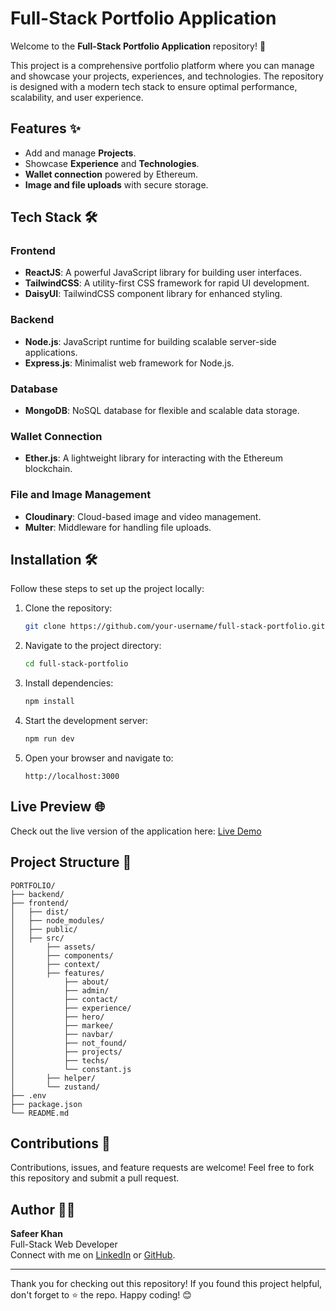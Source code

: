 # Full-Stack Portfolio Application

Welcome to the **Full-Stack Portfolio Application** repository! 🚀

This project is a comprehensive portfolio platform where you can manage and showcase your projects, experiences, and technologies. The repository is designed with a modern tech stack to ensure optimal performance, scalability, and user experience.

## Features ✨
- Add and manage **Projects**.
- Showcase **Experience** and **Technologies**.
- **Wallet connection** powered by Ethereum.
- **Image and file uploads** with secure storage.

## Tech Stack 🛠️

### Frontend
- **ReactJS**: A powerful JavaScript library for building user interfaces.
- **TailwindCSS**: A utility-first CSS framework for rapid UI development.
- **DaisyUI**: TailwindCSS component library for enhanced styling.

### Backend
- **Node.js**: JavaScript runtime for building scalable server-side applications.
- **Express.js**: Minimalist web framework for Node.js.

### Database
- **MongoDB**: NoSQL database for flexible and scalable data storage.

### Wallet Connection
- **Ether.js**: A lightweight library for interacting with the Ethereum blockchain.

### File and Image Management
- **Cloudinary**: Cloud-based image and video management.
- **Multer**: Middleware for handling file uploads.

## Installation 🛠️
Follow these steps to set up the project locally:

1. Clone the repository:
   ```bash
   git clone https://github.com/your-username/full-stack-portfolio.git
   ```

2. Navigate to the project directory:
   ```bash
   cd full-stack-portfolio
   ```

3. Install dependencies:
   ```bash
   npm install
   ```

4. Start the development server:
   ```bash
   npm run dev
   ```

5. Open your browser and navigate to:
   ```
   http://localhost:3000
   ```

## Live Preview 🌐
Check out the live version of the application here: [Live Demo](https://your-live-demo-link.com)

## Project Structure 📂
```
PORTFOLIO/
├── backend/
├── frontend/
│   ├── dist/
│   ├── node_modules/
│   ├── public/
│   ├── src/
│       ├── assets/
│       ├── components/
│       ├── context/
│       ├── features/
│           ├── about/
│           ├── admin/
│           ├── contact/
│           ├── experience/
│           ├── hero/
│           ├── markee/
│           ├── navbar/
│           ├── not_found/
│           ├── projects/
│           ├── techs/
│           └── constant.js
│       ├── helper/
│       └── zustand/
├── .env
├── package.json
└── README.md
```

## Contributions 🤝
Contributions, issues, and feature requests are welcome! Feel free to fork this repository and submit a pull request.

## Author 🙋‍♂️
**Safeer Khan**  
Full-Stack Web Developer  
Connect with me on [LinkedIn](www.linkedin.com/in/safeer-khan-x) or [GitHub](https://github.com/xKhanDev).

---

Thank you for checking out this repository! If you found this project helpful, don't forget to ⭐ the repo. Happy coding! 😊

